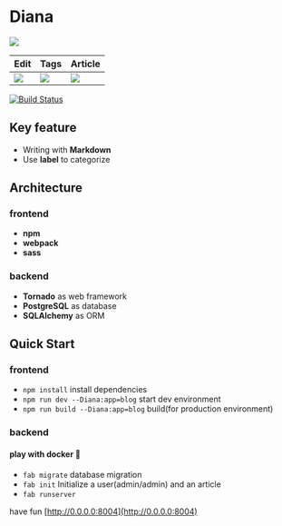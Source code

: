 # Diana
[![](http://img.l.jifangcheng.com/9a1600e2c26fd6180663bc88581f70f3580d2494.png)](https://l.jifangcheng.com)

Edit | Tags | Article
--- | --- | ---
![](http://img.l.jifangcheng.com/ccb802efdf2324a1bc5b1c9c4bb4b6872ba2fd54.png) | ![](http://img.l.jifangcheng.com/bca54377ba24092cf7f8404bca6aff9b7951381b.png) | ![](http://img.l.jifangcheng.com/3138596bb343f210d7aa238165817ece3efd7a83.png)

[![Build Status](https://travis-ci.org/iawia002/Diana.svg?branch=master)](https://travis-ci.org/iawia002/Diana)

## Key feature
* Writing with __Markdown__
* Use __label__ to categorize

## Architecture
### frontend
* __npm__
* __webpack__
* __sass__

### backend
* __Tornado__ as web framework
* __PostgreSQL__ as database
* __SQLAlchemy__ as ORM

## Quick Start
### frontend
* `npm install` install dependencies
* `npm run dev --Diana:app=blog` start dev environment
* `npm run build --Diana:app=blog` build(for production environment)

### backend

#### play with docker 🐳
* `fab migrate` database migration
* `fab init` Initialize a user(admin/admin) and an article
* `fab runserver`

have fun [http://0.0.0.0:8004](http://0.0.0.0:8004)
